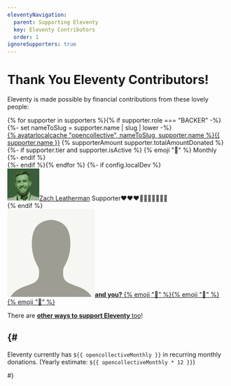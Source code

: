 ```yaml
---
eleventyNavigation:
  parent: Supporting Eleventy
  key: Eleventy Contributors
  order: 1
ignoreSupporters: true
---
```

# Thank You Eleventy Contributors!

Eleventy is made possible by financial contributions from these lovely people:

<div class="facepile supporters-facepile lo">
{% for supporter in supporters %}{% if supporter.role === "BACKER" -%}
{%- set nameToSlug = supporter.name | slug | lower -%}
	<div class="lo-c">
    <a href="{{ supporter.website or supporter.profile }}" class="elv-externalexempt supporters-link">{% avatarlocalcache "opencollective", nameToSlug, supporter.name %}{{ supporter.name }}</a>
    <span class="lo lo-inline">
        <span class="lo-c lo-nocontentwrap supporters-hearts">{% supporterAmount supporter.totalAmountDonated %}</span>
        {%- if supporter.tier and supporter.isActive %}
        <span class="lo-c supporters-tier">{% emoji "📅" %} Monthly</span>
        {%- endif %}
    </span>
  </div>
{%- endif %}{% endfor %}
{%- if config.localDev %}<div data-supporters-slug="zach-leatherman" class="lo-c"><a href="https://opencollective.com/zachleat" class="supporters-link"><img src="/img/avatar-local-cache/opencollective/zach-leatherman.jpg" alt="Zach Leatherman" loading="lazy" class="avatar">Zach Leatherman</a><span class="lo"><span class="lo-c supporters-tier"> Supporter</span><span class="lo-c supporters-hearts">❤️❤️❤️<span class="supporters-hearts-empty">💛💛💛💛💛💛💛</span></span></span></div>{% endif %}
  <div class="lo-c"><a href="https://opencollective.com/11ty"><img src="/img/default-avatar.png" alt="Default Avatar Image" loading="lazy" class="avatar"><strong>and you?</strong> {% emoji "🎁" %}{% emoji "🎁" %}{% emoji "🎁" %}</a></div>
</div>

There are <a href="/docs/how-to-support/"><strong>other ways to support Eleventy</strong> too</a>!

{#
---

Eleventy currently has `${{ opencollectiveMonthly }}` in recurring monthly donations. (Yearly estimate: `${{ opencollectiveMonthly * 12 }}`)

#}